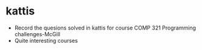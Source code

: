 # kattis
- Record the quesions solved in kattis for course COMP 321 Programming challenges-McGill
- Quite interesting courses

